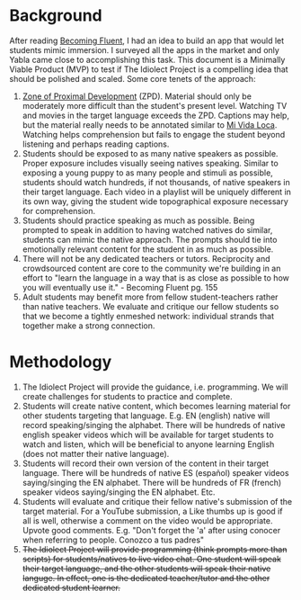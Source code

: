 # Background

After reading [Becoming Fluent](https://mitpress.mit.edu/books/becoming-fluent), I had an idea to build an app that would let students mimic immersion. I surveyed all the apps in the market and only Yabla came close to accomplishing this task. This document is a Minimally Viable Product (MVP) to test if The Idiolect Project is a compelling idea that should be polished and scaled. Some core tenets of the approach:

1. [Zone of Proximal Development](https://en.wikipedia.org/wiki/Zone_of_proximal_development) (ZPD). Material should only be moderately more difficult than the student's present level. Watching TV and movies in the target language exceeds the ZPD. Captions may help, but the material really needs to be annotated similar to [Mi Vida Loca](https://www.youtube.com/playlist?list=PL2k7gzcwtLTMgQpcYZSC5qCVz46bchbU4). Watching helps comprehension but fails to engage the student beyond listening and perhaps reading captions.
2. Students should be exposed to as many native speakers as possible. Proper exposure includes visually seeing natives speaking. Similar to exposing a young puppy to as many people and stimuli as possible, students should watch hundreds, if not thousands, of native speakers in their target language. Each video in a playlist will be uniquely different in its own way, giving the student wide topographical exposure necessary for comprehension.
3. Students should practice speaking as much as possible. Being prompted to speak in addition to having watched natives do similar, students can mimic the native approach. The prompts should tie into emotionally relevant content for the student in as much as possible.
4. There will not be any dedicated teachers or tutors. Reciprocity and crowdsourced content are core to the community we're building in an effort to "learn the language in a way that is as close as possible to how you will eventually use it." - Becoming Fluent pg. 155
5. Adult students may benefit more from fellow student-teachers rather than native teachers. We evaluate and critique our fellow students so that we become a tightly enmeshed network: individual strands that together make a strong connection.

# Methodology

1. The Idiolect Project will provide the guidance, i.e. programming. We will create challenges for students to practice and complete.
2. Students will create native content, which becomes learning material for other students targeting that language. E.g. EN (english) native will record speaking/singing the alphabet. There will be hundreds of native english speaker videos which will be available for target students to watch and listen, which will be beneficial to anyone learning English (does not matter their native language).
3. Students will record their own version of the content in their target language. There will be hundreds of native ES (español) speaker videos saying/singing the EN alphabet. There will be hundreds of FR (french) speaker videos saying/singing the EN alphabet. Etc.
4. Students will evaluate and critique their fellow native's submission of the target material. For a YouTube submission, a Like thumbs up is good if all is well, otherwise a comment on the video would be appropriate. Upvote good comments. E.g. "Don't forget the 'a' after using conocer when referring to people. Conozco a tus padres"
5. ~~The Idiolect Project will provide programming (think prompts more than scripts) for students/natives to live video chat. One student will speak their target language, and the other students will speak their native languge. In effect, one is the dedicated teacher/tutor and the other dedicated student learner.~~
